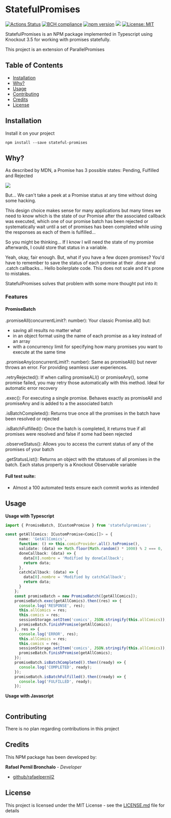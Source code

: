 # StatefulPromises

[![Actions Status](https://github.com/rafaelpernil2/StatefulPromises/workflows/ci/badge.svg)](https://github.com/rafaelpernil2/StatefulPromises/actions)
[![BCH compliance](https://bettercodehub.com/edge/badge/rafaelpernil2/StatefulPromises?branch=master)](https://bettercodehub.com/)
[![npm version](https://badge.fury.io/js/stateful-promises.svg)](https://badge.fury.io/js/stateful-promises)
[![](https://badgen.net/badge/icon/TypeScript?icon=typescript&label)]()
[![License: MIT](https://img.shields.io/badge/License-MIT-yellow.svg)](https://opensource.org/licenses/MIT)

StatefulPromises is an NPM package implemented in Typescript using Knockout 3.5 for working with promises statefully.

This project is an extension of ParallelPromises

## Table of Contents
- [Installation](#installation)
- [Why?](#why?)
- [Usage](#usage)
- [Contributing](#contributing)
- [Credits](#credits)
- [License](#license)

## Installation

Install it on your project
```Shell
npm install --save stateful-promises
```


## Why?

As described by MDN, a Promise has 3 possible states: Pending, Fulfilled and Rejected

[![](https://mdn.mozillademos.org/files/8633/promises.png)]()

But... We can't take a peek at a Promise status at any time without doing some hacking. 

This design choice makes sense for many applications but many times we need to know which is the state of our Promise after the associated callback was executed, which one of our promise batch has been rejected or systematically wait until a set of promises has been completed while using the responses as each of them is fulfilled...

So you might be thinking... If I know I will need the state of my promise afterwards, I could store that status in a variable. 

Yeah, okay, fair enough. But, what if you have a few dozen promises? You'd have to remember to save the status of each promise at their .done and .catch callbacks... Hello boilerplate code. This does not scale and it's prone to mistakes.

StatefulPromises solves that problem with some more thought put into it:

### Features

#### PromiseBatch

.promiseAll(concurrentLimit?: number): Your classic Promise.all() but: 

* saving all results no matter what
* in an object format using the name of each promise as a key instead of an array
* with a concurrency limit for specifying how many promises you want to execute at the same time

.promiseAny(concurrentLimit?: number): Same as promiseAll() but never throws an error. For providing seamless user experiences.

.retryRejected(): If when calling promiseALl() or promiseAny(), some promise failed, you may retry those automatically with this method. Ideal for automatic error recovery

.exec(): For executing a single promise. Behaves exactly as promiseAll and promiseAny and is added to a the associated batch

.isBatchCompleted(): Returns true once all the promises in the batch have been resolved or rejected

.isBatchFulfilled(): Once the batch is completed, it returns true if all promises were resolved and false if some had been rejected

.observeStatus(): Allows you to access the current status of any of the promises of your batch

.getStatusList(): Returns an object with the sttatuses of all promises in the batch. Each status property is a Knockout Observable variable


#### Full test suite:
* Almost a 100 automated tests ensure each commit works as intended


## Usage
**Usage with Typescript**

```typescript
import { PromiseBatch, ICustomPromise } from 'statefulpromises';

const getAllComics: ICustomPromise<Comic[]> = {
      name: 'GetAllComics',
      function: () => this.comicProvider.all().toPromise(),
      validate: (data) => Math.floor(Math.random() * 1000) % 2 === 0,
      doneCallback: (data) => {
        data[0].nombre = 'Modified by doneCallback';
        return data;
      },
      catchCallback: (data) => {
        data[0].nombre = 'Modified by catchCallback';
        return data;
      }
    };
    const promiseBatch = new PromiseBatch([getAllComics]);
    promiseBatch.exec(getAllComics).then((res) => {
      console.log('RESPONSE', res);
      this.allComics = res;
      this.comics = res;
      sessionStorage.setItem('comics', JSON.stringify(this.allComics));
      promiseBatch.finishPromise(getAllComics);
    }, res => {
      console.log('ERROR', res);
      this.allComics = res;
      this.comics = res;
      sessionStorage.setItem('comics', JSON.stringify(this.allComics));
      promiseBatch.finishPromise(getAllComics);
    });
    promiseBatch.isBatchCompleted().then((ready) => {
      console.log('COMPLETED', ready);
    });
    promiseBatch.isBatchFulfilled().then((ready) => {
      console.log('FULFILLED', ready);
    });
```

**Usage with Javascript**
```javascript
```

## Contributing
There is no plan regarding contributions in this project
## Credits
This NPM package has been developed by:

**Rafael Pernil Bronchalo** - *Developer*

* [github/rafaelpernil2](https://github.com/rafaelpernil2)

## License
This project is licensed under the MIT License - see the [LICENSE.md](LICENSE.md) file for details
